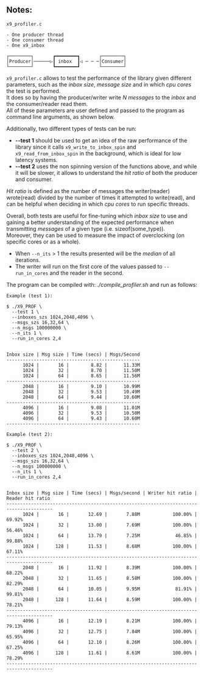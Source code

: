 Notes:
---

```
x9_profiler.c

- One producer thread
- One consumer thread
- One x9_inbox

┌────────┐       ┏━━━━━━━━┓       ┌────────┐
│Producer│──────▷┃ inbox  ┃◁ ─ ─ ─│Consumer│
└────────┘       ┗━━━━━━━━┛       └────────┘
```

`x9_profiler.c` allows to test the performance of the library given different
parameters, such as the _inbox size_, _message size_ and in which _cpu cores_
the test is performed.  
It does so by having the producer/writer write _N messages_ to the _inbox_ and
the consumer/reader read them.  
All of these parameters are user defined and passed to the program as command 
line arguments, as shown below.

Additionally, two different types of tests can be run:
- **--test 1** should be used to get an idea of the raw performance of the 
library since it calls `x9_write_to_inbox_spin` and `x9_read_from_inbox_spin` 
in the background, which is ideal for low latency systems.
- **--test 2** uses the non spinning version of the functions above, and while
it will be slower, it allows to understand the _hit ratio_ of
both the producer and consumer.

_Hit ratio_ is defined as the number of messages the writer(reader) wrote(read)
divided by the number of times it attempted to write(read), and can be helpful 
when deciding in which _cpu cores_ to run specific threads.

Overall, both tests are useful for fine-tuning which _inbox size_ to use and 
gaining a better understanding of the expected performance when transmitting 
_messages_ of a given type (i.e. sizeof(some_type)).  
Moreover, they can be used to measure the impact of overclocking 
(on specific cores or as a whole).

- When `--n_its` > 1  the results presented will be the _median_ of all 
iterations.
- The writer will run on the first core of the values passed to
`--run_in_cores` and the reader in the second.

The program can be compiled with: _./compile_profiler.sh_ and run as follows:

```
Example (test 1):

$ ./X9_PROF \
  --test 1 \
  --inboxes_szs 1024,2048,4096 \
  --msgs_szs 16,32,64 \
  --n_msgs 100000000 \
  --n_its 1 \
  --run_in_cores 2,4


Inbox size | Msg size | Time (secs) | Msgs/Second
-------------------------------------------------
      1024 |       16 |        8.82 |      11.33M
      1024 |       32 |        8.70 |      11.50M
      1024 |       64 |        8.65 |      11.56M
-------------------------------------------------
      2048 |       16 |        9.10 |      10.99M
      2048 |       32 |        9.53 |      10.49M
      2048 |       64 |        9.44 |      10.60M
-------------------------------------------------
      4096 |       16 |        9.08 |      11.01M
      4096 |       32 |        9.53 |      10.50M
      4096 |       64 |        9.43 |      10.60M
-------------------------------------------------
```

```
Example (test 2):

$ ./X9_PROF \
  --test 2 \
  --inboxes_szs 1024,2048,4096 \
  --msgs_szs 16,32,64 \
  --n_msgs 100000000 \
  --n_its 1 \
  --run_in_cores 2,4


Inbox size | Msg size | Time (secs) | Msgs/second | Writer hit ratio | Reader hit ratio
---------------------------------------------------------------------------------------
      1024 |       16 |       12.69 |       7.88M            100.00% |           69.92%
      1024 |       32 |       13.00 |       7.69M            100.00% |           56.46%
      1024 |       64 |       13.79 |       7.25M             46.85% |           99.88%
      1024 |      128 |       11.53 |       8.68M            100.00% |           67.11%
---------------------------------------------------------------------------------------
      2048 |       16 |       11.92 |       8.39M            100.00% |           68.22%
      2048 |       32 |       11.65 |       8.58M            100.00% |           82.29%
      2048 |       64 |       10.05 |       9.95M             81.91% |           99.81%
      2048 |      128 |       11.64 |       8.59M            100.00% |           78.21%
---------------------------------------------------------------------------------------
      4096 |       16 |       12.19 |       8.21M            100.00% |           79.13%
      4096 |       32 |       12.75 |       7.84M            100.00% |           65.95%
      4096 |       64 |       12.10 |       8.26M            100.00% |           67.25%
      4096 |      128 |       11.61 |       8.61M            100.00% |           78.29%
---------------------------------------------------------------------------------------
```
